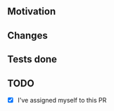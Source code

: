 ## Motivation

<!--
Explain briefly what this change aims to achieve and why it is important to do so.
Please keep this description updated with any discussion that takes place so
that reviewers can understand your intent. Keeping the description updated is
especially important if they didn't participate in the discussion.
-->

## Changes

<!--
List the changes made to the code base. Per default, all commits are listed here.
Please keep this description updated as you add new changes to the PR.
-->

## Tests done

<!--
List the tests that were done to verify the changes.
-->

## TODO

- [x] I've assigned myself to this PR